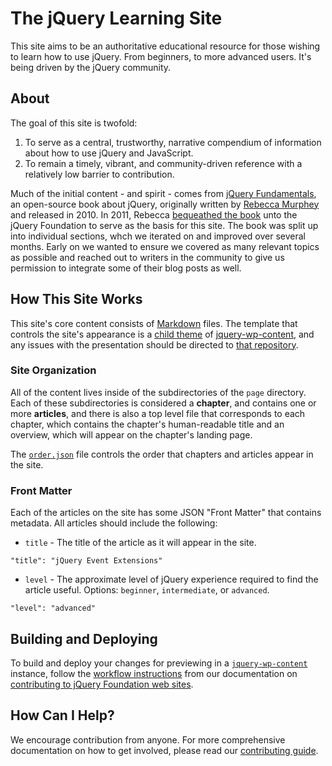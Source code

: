 # The jQuery Learning Site

This site aims to be an authoritative educational resource for those wishing to learn how to use jQuery. From beginners, to more advanced users. It's being driven by the jQuery community.

## About

The goal of this site is twofold:

1. To serve as a central, trustworthy, narrative compendium of information about how to use jQuery and JavaScript.
2. To remain a timely, vibrant, and community-driven reference with a relatively low barrier to contribution.

Much of the initial content - and spirit - comes from [jQuery Fundamentals](http://jqfundamentals.com/legacy), an open-source book about jQuery, originally written by [Rebecca Murphey](http://www.rmurphey.com/) and released in 2010. In 2011, Rebecca [bequeathed the book](http://rmurphey.com/blog/2011/03/17/the-future-of-jquery-fundamentals-and-a-confession/) unto the jQuery Foundation to serve as the basis for this site. The book was split up into individual sections, whch we iterated on and improved over several months. Early on we wanted to ensure we covered as many relevant topics as possible and reached out to writers in the community to give us permission to integrate some of their blog posts as well.


## How This Site Works

This site's core content consists of [Markdown](http://daringfireball.net/projects/markdown/) files. The template that controls the site's appearance is a [child theme](https://github.com/jquery/jquery-wp-content/tree/master/themes/learn.jquery.com) of [jquery-wp-content](https://github.com/jquery/jquery-wp-content), and any issues with the presentation should be directed to [that repository](https://github.com/jquery/jquery-wp-content).


### Site Organization

All of the content lives inside of the subdirectories of the `page` directory. Each of these subdirectories is considered a **chapter**, and contains one or more **articles**, and there is also a top level file that corresponds to each chapter, which contains the chapter's human-readable title and an overview, which will appear on the chapter's landing page.

The [`order.json`](https://github.com/jquery/learn.jquery.com/blob/master/order.json) file controls the order that chapters and articles appear in the site.


### Front Matter

Each of the articles on the site has some JSON "Front Matter" that contains metadata. All articles should include the following:

* `title` - The title of the article as it will appear in the site.

`"title": "jQuery Event Extensions"`

* `level` - The approximate level of jQuery experience required to find the article useful. Options: `beginner`, `intermediate`, or `advanced`.

`"level": "advanced"`


## Building and Deploying

To build and deploy your changes for previewing in a [`jquery-wp-content`](https://github.com/jquery/jquery-wp-content) instance, follow the [workflow instructions](http://contribute.jquery.org/web-sites/#workflow) from our documentation on [contributing to jQuery Foundation web sites](http://contribute.jquery.org/web-sites/).


## How Can I Help?

We encourage contribution from anyone. For more comprehensive documentation on how to get involved, please read our [contributing guide](http://learn.jquery.com/contributing).
